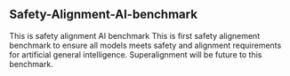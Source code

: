 ## Safety-Alignment-AI-benchmark
This is safety alignment AI benchmark
This is first safety alignement benchmark to ensure all models meets safety and alignment requirements for artificial general intelligence.  Superalignment will be future to this benchmark.

